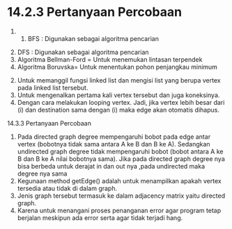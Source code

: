 # 14.2.3 Pertanyaan Percobaan
1. 1) BFS : Digunakan sebagai algoritma pencarian
  2) DFS : Digunakan sebagai algoritma pencarian
  3) Algoritma Bellman-Ford = Untuk menemukan lintasan terpendek
  4) Algoritma Boruvska= Untuk menentukan pohon penjangkau minimum
2. Untuk memanggil fungsi linked list dan mengisi list yang berupa vertex pada 
linked list tersebut.
3. Untuk mengenalkan pertama kali vertex tersebut dan juga koneksinya.
4.  Dengan cara melakukan looping vertex. Jadi, jika vertex lebih besar dari (i) 
dan destination sama dengan (i) maka edge akan otomatis dihapus.

14.3.3 Pertanyaan Percobaan
1. Pada directed graph degree mempengaruhi bobot pada edge antar vertex 
(bobotnya tidak sama antara A ke B dan B ke A). Sedangkan undirected graph degree 
tidak mempengaruhi bobot (bobot antara A ke B dan B ke A nilai bobotnya sama). Jika 
pada directed graph degree nya bisa berbeda untuk derajat in dan out nya ,pada 
undirected maka degree nya sama
3.  Kegunaan method getEdge() adalah untuk menampilkan apakah vertex 
tersedia atau tidak di dalam graph.
4. Jenis graph tersebut termasuk ke dalam adjacency matrix yaitu directed 
graph.
5. Karena untuk menangani proses penanganan error agar program tetap 
berjalan meskipun ada error serta agar tidak terjadi hang.